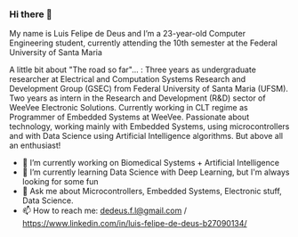 ### Hi there 👋

My name is Luis Felipe de Deus and I’m a 23-year-old Computer Engineering student, currently attending the 10th semester at the Federal University of Santa Maria

A little bit about "The road so far"... :
Three years as undergraduate researcher at Electrical and Computation Systems Research and Development Group (GSEC) from Federal University of Santa Maria (UFSM). Two years as intern in the Research and Development (R&D) sector of WeeVee Electronic Solutions. Currently working in CLT regime as Programmer of Embedded Systems at WeeVee. Passionate about technology, working mainly with Embedded Systems, using microcontrollers and with Data Science using Artificial Intelligence algorithms. But above all an enthusiast! 

- 🔭 I’m currently working on Biomedical Systems + Artificial Intelligence
- 🌱 I’m currently learning Data Science with Deep Learning, but I'm always looking for some fun 
- 💬 Ask me about Microcontrollers, Embedded Systems, Electronic stuff, Data Science.
- 📫 How to reach me: dedeus.f.l@gmail.com / https://www.linkedin.com/in/luis-felipe-de-deus-b27090134/
